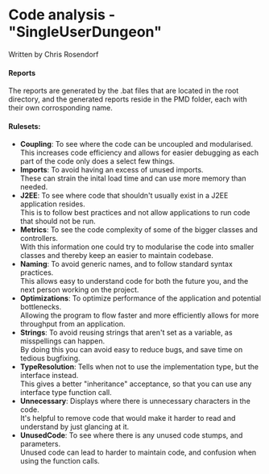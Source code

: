 # Code analysis - "SingleUserDungeon"

Written by Chris Rosendorf

#### Reports
The reports are generated by the .bat files that are located in the root directory, and the generated reports reside in the PMD folder, each with their own corrosponding name.

#### Rulesets:
  - **Coupling**: To see where the code can be uncoupled and modularised.  
  This increases code efficiency and allows for easier debugging as each part of the code only does a select few things.
  - **Imports**: To avoid having an excess of unused imports.  
  These can strain the inital load time and can use more memory than needed.
  - **J2EE**: To see where code that shouldn't usually exist in a J2EE application resides.  
  This is to follow best practices and not allow applications to run code that should not be run.
  - **Metrics**: To see the code complexity of some of the bigger classes and controllers.  
  With this information one could try to modularise the code into smaller classes and thereby keep an easier to maintain codebase.
  - **Naming**: To avoid generic names, and to follow standard syntax practices.  
  This allows easy to understand code for both the future you, and the next person working on the project.
  - **Optimizations**: To optimize performance of the application and potential bottlenecks.  
  Allowing the program to flow faster and more efficiently allows for more throughput from an application.
  - **Strings**: To avoid reusing strings that aren't set as a variable, as misspellings can happen.  
  By doing this you can avoid easy to reduce bugs, and save time on tedious bugfixing.
  - **TypeResolution**: Tells when not to use the implementation type, but the interface instead.  
  This gives a better "inheritance" acceptance, so that you can use any interface type function call.
  - **Unnecessary**: Displays where there is unnecessary characters in the code.  
  It's helpful to remove code that would make it harder to read and understand by just glancing at it.
  - **UnusedCode**: To see where there is any unused code stumps, and parameters.  
  Unused code can lead to harder to maintain code, and confusion when using the function calls.



